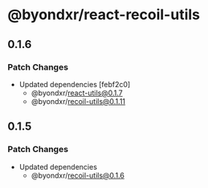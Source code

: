 # @byondxr/react-recoil-utils

## 0.1.6

### Patch Changes

-   Updated dependencies [febf2c0]
    -   @byondxr/react-utils@0.1.7
    -   @byondxr/recoil-utils@0.1.11

## 0.1.5

### Patch Changes

-   Updated dependencies
    -   @byondxr/recoil-utils@0.1.6
